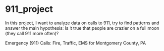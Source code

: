 # 911_project
In this project, I want to analyze data on calls to 911, try to find patterns and answer the main hypothesis:  Is it true that people are crazier on a full moon (they call 911 more often)?


Emergency (911) Calls: Fire, Traffic, EMS for Montgomery County, PA

